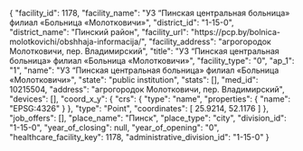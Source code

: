 {
    "facility_id": 1178,
    "facility_name": "УЗ “Пинская центральная больница» филиал «Больница «Молотковичи»",
    "district_id": "1-15-0",
    "district_name": "Пинский район",
    "facility_url": "https:\/\/pcp.by\/bolnica-molotkovichi\/obshhaja-informacija\/",
    "facility_address": "агрогородок Молотковичи, пер. Владимирский",
    "title": "УЗ “Пинская центральная больница» филиал «Больница «Молотковичи»",
    "facility_type": "0",
    "ap_1": "1",
    "name": "УЗ “Пинская центральная больница» филиал «Больница «Молотковичи»",
    "state": "public institution",
    "stats": [],
    "med_id": 10215504,
    "address": "агрогородок Молотковичи, пер. Владимирский",
    "devices": [],
    "coord_x_y": {
        "crs": {
            "type": "name",
            "properties": {
                "name": "EPSG:4326"
            }
        },
        "type": "Point",
        "coordinates": [
            25.9214,
            52.1176
        ]
    },
    "job_offers": [],
    "place_name": "Пинск",
    "place_type": "city",
    "division_id": "1-15-0",
    "year_of_closing": null,
    "year_of_opening": "0",
    "healthcare_facility_key": 1178,
    "administrative_division_id": "1-15-0"
}